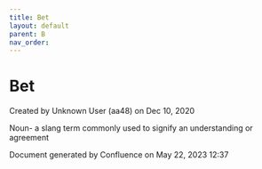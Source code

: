 ```yaml
---
title: Bet
layout: default
parent: B
nav_order:
---
```


# Bet

Created by  Unknown User (aa48) on Dec 10, 2020

Noun- a slang term commonly used to signify an understanding or agreement

Document generated by Confluence on May 22, 2023 12:37


